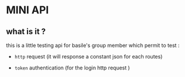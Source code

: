 **MINI API**
===
what is it ?
-
this is a little testing api for basile's group member which permit to test :

- ```http``` request (it will response a constant json for each routes)

- ```token``` authentication (for the login http request )   
